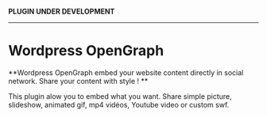 
****PLUGIN UNDER DEVELOPMENT****

---

Wordpress OpenGraph
=======

**Wordpress OpenGraph embed your website content directly in social network. Share your content with style ! **

This plugin alow you to embed what you want. Share simple picture, slideshow, animated gif, mp4 vidéos, Youtube video or custom swf.
